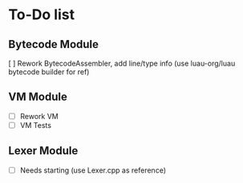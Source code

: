 # To-Do list

## Bytecode Module

[ ] Rework BytecodeAssembler, add line/type info (use luau-org/luau bytecode
builder for ref)

## VM Module

- [ ] Rework VM
- [ ] VM Tests

## Lexer Module

- [ ] Needs starting (use Lexer.cpp as reference)

